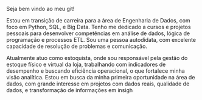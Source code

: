 Seja bem vindo ao meu git!

Estou em transição de carreira para a área de Engenharia de Dados, com foco em Python, SQL, e Big Data. Tenho me dedicado a cursos e projetos pessoais para desenvolver competências em análise de dados, lógica de programação e processos ETL. Sou uma pessoa autodidata, com excelente capacidade de resolução de problemas e comunicação.

Atualmente atuo como estoquista, onde sou responsável pela gestão do estoque físico e virtual da loja, trabalhando com indicadores de desempenho e buscando eficiência operacional, o que fortalece minha visão analítica. Estou em busca da minha primeira oportunidade na área de dados, com grande interesse em projetos com dados reais, qualidade de dados, e transformação de informações em insigh
